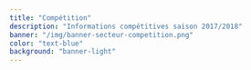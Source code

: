 ```yaml
---
title: "Compétition"
description: "Informations compétitives saison 2017/2018"
banner: "/img/banner-secteur-competition.png"
color: "text-blue"
background: "banner-light"
---
```

